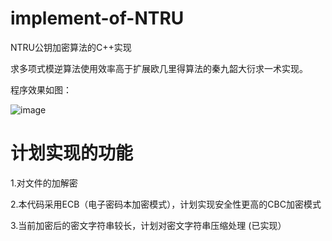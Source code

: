 # implement-of-NTRU
NTRU公钥加密算法的C++实现

求多项式模逆算法使用效率高于扩展欧几里得算法的秦九韶大衍求一术实现。

程序效果如图：

![image](https://user-images.githubusercontent.com/53418634/224472131-25933dfa-2800-4554-9062-389c995dbc9a.png)


# 计划实现的功能

1.对文件的加解密

2.本代码采用ECB（电子密码本加密模式），计划实现安全性更高的CBC加密模式

3.当前加密后的密文字符串较长，计划对密文字符串压缩处理  (已实现）

